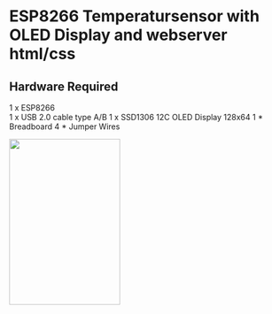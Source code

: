 # ESP8266 Temperatursensor with OLED Display and webserver html/css


## Hardware Required

1 x ESP8266 \
1 x USB 2.0 cable type A/B
1 x SSD1306 12C OLED Display 128x64
1 * Breadboard
4 * Jumper Wires


<img src="https://github.com/pliiiq3/ESP8266-Temperatursensor-with-OLED-Display-and-webserver-html-css/blob/main/images/img2.jpg" width="200" height="300" />


